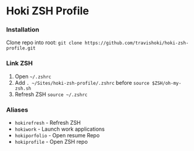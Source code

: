 # Hoki ZSH Profile

### Installation
Clone repo into root:
`git clone https://github.com/travishoki/hoki-zsh-profile.git`

### Link ZSH
1. Open `~/.zshrc`
2. Add
`. ~/Sites/hoki-zsh-profile/.zshrc`
before
`source $ZSH/oh-my-zsh.sh`
3. Refresh ZSH
`source ~/.zshrc`

### Aliases
- `hokirefresh` - Refresh ZSH
- `hokiwork` - Launch work applications
- `hokiporfolio` - Open resume Repo
- `hokiprofile` - Open ZSH repo